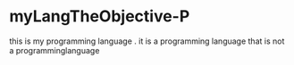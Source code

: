# myLangTheObjective-P
this is my programming language . it is a programming language that is not a programminglanguage
